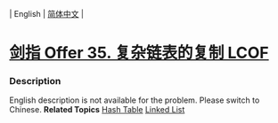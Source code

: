 | English | [简体中文](README.md) |

# [剑指 Offer 35. 复杂链表的复制  LCOF](https://leetcode.cn/problems/fu-za-lian-biao-de-fu-zhi-lcof)
 ### Description
English description is not available for the problem. Please switch to Chinese.
**Related Topics**  [Hash Table](https://leetcode.cn/tag/hash-table) [Linked List](https://leetcode.cn/tag/linked-list) 
